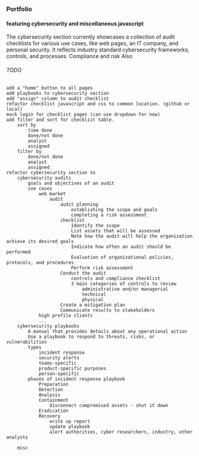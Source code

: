 ### Portfolio

#### featuring cybersecurity and miscellaneous javascript

The cybersecurity section currently showcases a collection of audit checklists for various use cases, like web pages, an IT company, and personal security. It reflects industry standard cybersecurity frameworks, controls, and processes. Compliance and risk  Also

###### TODO
    add a "home" button to all pages
    add playbooks to cybersecurity section
    add "assign" column to audit checklist
    refactor checklist javascript and css to common location. (github or local)
    mock login for checklist pages (can use dropdown for now)
    add filter and sort for checklist table.        
        sort by 
            time done
            done/not done
            analyst
            assigned
        filter by 
            done/not done
            analyst
            assigned
    refactor cybersecurity section to 
        cybersecurity audits
            goals and objectives of an audit
            use cases
                web market
                    audit
                        audit planning
                            establishing the scope and goals
                            completing a risk assessment
                        checklist
                            Identify the scope
                            List assets that will be assessed
                            Note how the audit will help the organization achieve its desired goals
                            Indicate how often an audit should be performed
                            Evaluation of organizational policies, protocols, and procedures
                            Perform risk assessment
                        Conduct the audit
                            controls and compliance checklist
                            3 main categories of controls to review
                                administrative and/or managerial
                                technical
                                physical
                        Create a mitigation plan
                        Communicate results to stakeholders
                high profile clients
                ...
        cybersecurity playbooks
            A manual that provides details about any operational action
            Use a playbook to respond to threats, risks, or vulnerabilities
            types
                incident response
                security alerts
                teams-specific
                product-specific purposes
                person-specific
            phases of incident response playbook
                Preparation
                Detection
                Analysis
                Containment
                    disconnect compromised assets - shut it down
                Eradication
                Recovery 
                    write up report
                    update playbook
                    alert authorities, cyber researchers, industry, other analysts
                    
        misc



